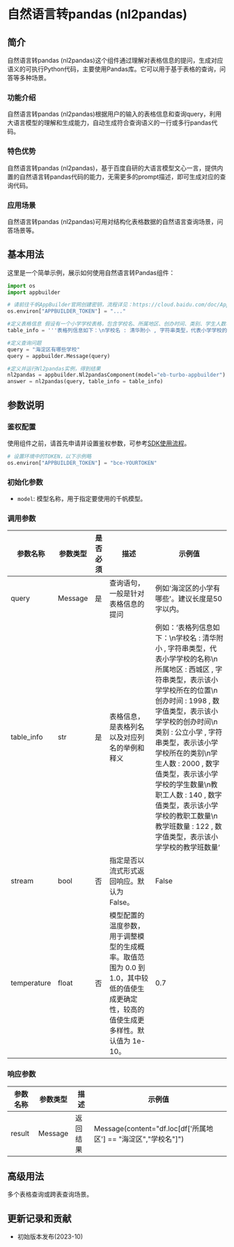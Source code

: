 # 自然语言转pandas (nl2pandas)

## 简介
自然语言转pandas (nl2pandas)这个组件通过理解对表格信息的提问，生成对应语义的可执行Python代码，主要使用Pandas库。它可以用于基于表格的查询，问答等多种场景。

### 功能介绍
自然语言转pandas (nl2pandas)根据用户的输入的表格信息和查询query，利用大语言模型的理解和生成能力，自动生成符合查询语义的一行或多行pandas代码。

### 特色优势
自然语言转pandas (nl2pandas)，基于百度自研的大语言模型文心一言，提供内置的自然语言转pandas代码的能力，无需更多的prompt描述，即可生成对应的查询代码。

### 应用场景
自然语言转pandas (nl2pandas)可用对结构化表格数据的自然语言查询场景，问答场景等。

## 基本用法
这里是一个简单示例，展示如何使用自然语言转Pandas组件：

```python
import os
import appbuilder

# 请前往千帆AppBuilder官网创建密钥，流程详见：https://cloud.baidu.com/doc/AppBuilder/s/Olq6grrt6#1%E3%80%81%E5%88%9B%E5%BB%BA%E5%AF%86%E9%92%A5
os.environ["APPBUILDER_TOKEN"] = "..."

#定义表格信息 假设有一个小学学校表格，包含学校名、所属地区、创办时间、类别、学生人数、教职工人数、教学班数量等列。列名后给出示例（例如清华附小是学校名的示例），以及列值类型（字符串类型、数字值类型），最后给出列名的解释。列之间使用换行符分隔。
table_info = '''表格列信息如下：\n学校名 : 清华附小 , 字符串类型，代表小学学校的名称\n所属地区 : 西城区 , 字符串类型，表示该小学学校所在的位置\n创办时间 : 1998 , 数字值类型，表示该小学学校的创办时间\n类别 : 公立小学 , 字符串类型，表示该小学学校所在的类别\n学生人数 : 2000 , 数字值类型，表示该小学学校的学生数量\n教职工人数 : 140 , 数字值类型，表示该小学学校的教职工数量\n教学班数量 : 122 , 数字值类型，表示该小学学校的教学班数量'''

#定义查询问题
query = "海淀区有哪些学校"
query = appbuilder.Message(query)

#定义并运行Nl2pandas实例，得到结果
nl2pandas = appbuilder.Nl2pandasComponent(model="eb-turbo-appbuilder")
answer = nl2pandas(query, table_info = table_info)
```

## 参数说明

### 鉴权配置
使用组件之前，请首先申请并设置鉴权参数，可参考[SDK使用流程](https://cloud.baidu.com/doc/AppBuilder/s/Olq6grrt6#1%E3%80%81%E5%88%9B%E5%BB%BA%E5%AF%86%E9%92%A5)。
```python
# 设置环境中的TOKEN，以下示例略
os.environ["APPBUILDER_TOKEN"] = "bce-YOURTOKEN"
```

### 初始化参数
- `model`: 模型名称，用于指定要使用的千帆模型。

### 调用参数
|参数名称 |参数类型 |是否必须 |描述 |示例值|
|--------|--------|--------|----|------|
|query |Message | 是 | 查询语句，一般是针对表格信息的提问 |例如'海淀区的小学有哪些'。建议长度是50字以内。 |
|table_info |str | 是 | 表格信息，是表格列名以及对应列名的举例和释义 |例如：’表格列信息如下：\n学校名 : 清华附小 , 字符串类型，代表小学学校的名称\n所属地区 : 西城区 , 字符串类型，表示该小学学校所在的位置\n创办时间 : 1998 , 数字值类型，表示该小学学校的创办时间\n类别 : 公立小学 , 字符串类型，表示该小学学校所在的类别\n学生人数 : 2000 , 数字值类型，表示该小学学校的学生数量\n教职工人数 : 140 , 数字值类型，表示该小学学校的教职工数量\n教学班数量 : 122 , 数字值类型，表示该小学学校的教学班数量‘ |
|stream |bool | 否 |指定是否以流式形式返回响应。默认为 False。 |False |
|temperature |float | 否 |模型配置的温度参数，用于调整模型的生成概率。取值范围为 0.0 到 1.0，其中较低的值使生成更确定性，较高的值使生成更多样性。默认值为 1e-10。 |0.7 |

### 响应参数
|参数名称 |参数类型 |描述 |示例值|
|--------|--------|----|------|
|result  |Message  |返回结果|Message(content="df.loc[df['所属地区'] == "海淀区","学校名"]")|

## 高级用法

多个表格查询或跨表查询场景。

## 更新记录和贡献

- 初始版本发布(2023-10)